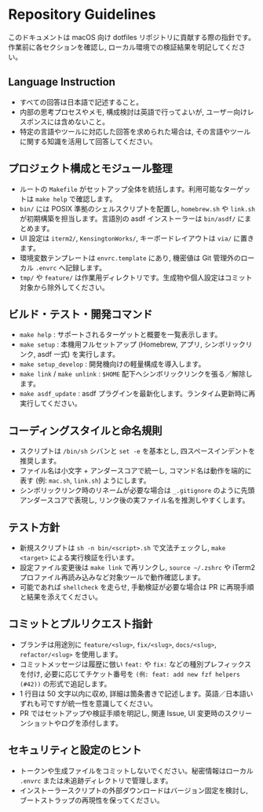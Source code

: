 # Repository Guidelines

このドキュメントは macOS 向け dotfiles リポジトリに貢献する際の指針です。作業前に各セクションを確認し, ローカル環境での検証結果を明記してください。

## Language Instruction
- すべての回答は日本語で記述すること。
- 内部の思考プロセスやメモ, 構成検討は英語で行ってよいが, ユーザー向けレスポンスには含めないこと。
- 特定の言語やツールに対応した回答を求められた場合は, その言語やツールに関する知識を活用して回答してください。

## プロジェクト構成とモジュール整理
- ルートの `Makefile` がセットアップ全体を統括します。利用可能なターゲットは `make help` で確認します。
- `bin/` には POSIX 準拠のシェルスクリプトを配置し, `homebrew.sh` や `link.sh` が初期構築を担当します。言語別の asdf インストーラーは `bin/asdf/` にまとめます。
- UI 設定は `iterm2/`, `KensingtonWorks/`, キーボードレイアウトは `via/` に置きます。
- 環境変数テンプレートは `envrc.template` にあり, 機密値は Git 管理外のローカル `.envrc` へ記録します。
- `tmp/` や `feature/` は作業用ディレクトリです。生成物や個人設定はコミット対象から除外してください。

## ビルド・テスト・開発コマンド
- `make help` : サポートされるターゲットと概要を一覧表示します。
- `make setup` : 本機用フルセットアップ (Homebrew, アプリ, シンボリックリンク, asdf 一式) を実行します。
- `make setup_develop` : 開発機向けの軽量構成を導入します。
- `make link` / `make unlink` : `$HOME` 配下へシンボリックリンクを張る／解除します。
- `make asdf_update` : asdf プラグインを最新化します。ランタイム更新時に再実行してください。

## コーディングスタイルと命名規則
- スクリプトは `/bin/sh` シバンと `set -e` を基本とし, 四スペースインデントを推奨します。
- ファイル名は小文字 + アンダースコアで統一し, コマンド名は動作を端的に表す (例: `mac.sh`, `link.sh`) ようにします。
- シンボリックリンク時のリネームが必要な場合は `_.gitignore` のように先頭アンダースコアで表現し, リンク後の実ファイル名を推測しやすくします。

## テスト方針
- 新規スクリプトは `sh -n bin/<script>.sh` で文法チェックし, `make <target>` による実行検証を行います。
- 設定ファイル変更後は `make link` で再リンクし, `source ~/.zshrc` や iTerm2 プロファイル再読み込みなど対象ツールで動作確認します。
- 可能であれば `shellcheck` を走らせ, 手動検証が必要な場合は PR に再現手順と結果を添えてください。

## コミットとプルリクエスト指針
- ブランチは用途別に `feature/<slug>`, `fix/<slug>`, `docs/<slug>`, `refactor/<slug>` を使用します。
- コミットメッセージは履歴に倣い `feat:` や `fix:` などの種別プレフィックスを付け, 必要に応じてチケット番号を `(例: feat: add new fzf helpers (#42))` の形式で追記します。
- 1 行目は 50 文字以内に収め, 詳細は箇条書きで記述します。英語／日本語いずれも可ですが統一性を意識してください。
- PR ではセットアップや検証手順を明記し, 関連 Issue, UI 変更時のスクリーンショットやログを添付します。

## セキュリティと設定のヒント
- トークンや生成ファイルをコミットしないでください。秘密情報はローカル `.envrc` または未追跡ディレクトリで管理します。
- インストーラースクリプトの外部ダウンロードはバージョン固定を検討し, ブートストラップの再現性を保ってください。
